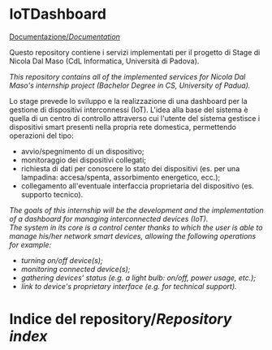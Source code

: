 # IoTDashboard

[Documentazione/_Documentation_](https://github.com/niktekusho/IoT-docs)

Questo repository contiene i servizi implementati per il progetto di Stage di Nicola Dal Maso (CdL Informatica, Università di Padova).

_This repository contains all of the implemented services for Nicola Dal Maso's internship project (Bachelor Degree in CS, University of Padua)._

Lo stage prevede lo sviluppo e la realizzazione di una dashboard per la gestione di dispositivi interconnessi (IoT). L'idea alla base del sistema è quella di un centro di controllo attraverso cui l'utente del sistema gestisce i dispositivi smart presenti nella propria rete domestica, permettendo operazioni del tipo:

-   avvio/spegnimento di un dispositivo;
-   monitoraggio dei dispositivi collegati;
-   richiesta di dati per conoscere lo stato dei dispositivi (es. per una lampadina: accesa/spenta, assorbimento energetico, ecc.);
-   collegamento all'eventuale interfaccia proprietaria del dispositivo (es. supporto tecnico).

_The goals of this internship will be the development and the implementation of a dashboard for managing interconnected devices (IoT).<br>
The system in its core is a control center thanks to which the user is able to manage his/her network smart devices, allowing the following operations for example:_

-   _turning on/off device(s);_
-   _monitoring connected device(s);_
-   _gathering devices' status (e.g. a light bulb: on/off, power usage, etc.);_
-   _link to device's proprietary interface (e.g. for technical support)._

# Indice del repository/_Repository index_
